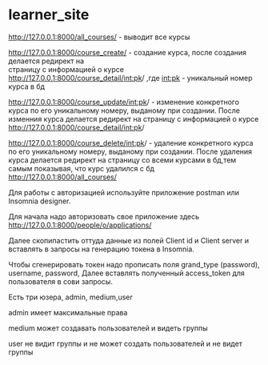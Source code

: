 # learner_site
http://127.0.0.1:8000/all_courses/  - выводит все курсы

http://127.0.0.1:8000/course_create/ - создание курса, после создания делается редирект на   
страницу с информацией о курсе http://127.0.0.1:8000/course_detail/<int:pk>/ ,где <int:pk> - уникальный номер курса в бд

http://127.0.0.1:8000/course_update/<int:pk>/ - изменение конкретного курса по его уникальному номеру, выданому при создании. После изменния курса  делается редирект на страницу с информацией о курсе http://127.0.0.1:8000/course_detail/<int:pk>/

http://127.0.0.1:8000/course_delete/<int:pk>/ - удаление конкретного курса по его уникальному номеру, выданому при создании. После удаления курса делается редирект на страницу со всеми курсами в бд,тем самым показывая, что курс удалился с бд http://127.0.0.1:8000/all_courses/

Для работы с авторизацией используйте приложение postman или Insomnia designer.

Для начала надо авторизовать свое приложение здесь http://127.0.0.1:8000/people/o/applications/

Далее скопипастить оттуда данные из полей Client id и Client server
и вставлять в запросы на генерацию токена в Insomnia.

Чтобы сгенерировать токен надо прописать поля grand_type (password), username, password,
Далее вставлять полученный access_token для пользователя в сови запросы.

Есть три юзера, admin, medium,user

admin имеет максимальные права

medium может создавать пользователей и видеть группы

user не видит группы и не может создать пользователей и не видет группы


